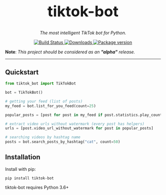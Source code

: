 <h1 align="center" style="font-size: 3rem;">
tiktok-bot
</h1>
<p align="center">
 <em>The most intelligent TikTok bot for Python.</em></p>

<p align="center">
<a href="https://travis-ci.org/sudoguy/tiktok_bot">
    <img src="https://travis-ci.org/sudoguy/tiktok_bot.svg?branch=master" alt="Build Status">
</a>
<a href="https://pepy.tech/project/tiktok-bot">
    <img src="https://pepy.tech/badge/tiktok-bot" alt="Downloads">
</a>
<a href="https://pypi.org/project/tiktok-bot/">
    <img src="https://badge.fury.io/py/tiktok-bot.svg" alt="Package version">
</a>
</p>


**Note**: *This project should be considered as an **"alpha"** release.*

---

## Quickstart

```python
from tiktok_bot import TikTokBot

bot = TikTokBot()

# getting your feed (list of posts)
my_feed = bot.list_for_you_feed(count=25)

popular_posts = [post for post in my_feed if post.statistics.play_count > 1_000_000]

# extract video urls without watermark (every post has helpers)
urls = [post.video_url_without_watermark for post in popular_posts]

# searching videos by hashtag name
posts = bot.search_posts_by_hashtag("cat", count=50)
```

## Installation

Install with pip:

```shell
pip install tiktok-bot
```

tiktok-bot requires Python 3.6+
